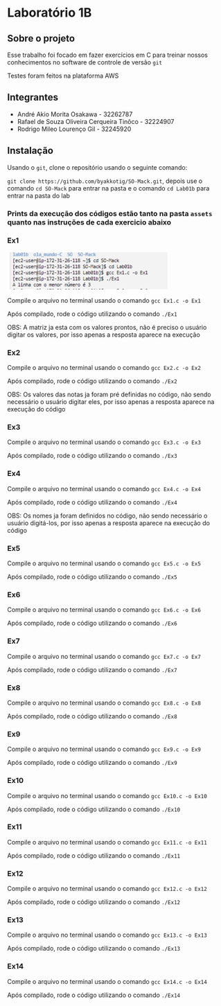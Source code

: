 # Laboratório 1B

## Sobre o projeto

Esse trabalho foi focado em fazer exercícios em C para treinar nossos conhecimentos no software de controle de versão `git`

Testes foram feitos na plataforma AWS

## Integrantes

- André Akio Morita Osakawa - 32262787
- Rafael de Souza Oliveira Cerqueira Tinôco - 32224907
- Rodrigo Mileo Lourenço Gil - 32245920

## Instalação

Usando o `git`, clone o repositório usando o seguinte comando:

`git clone https://github.com/byakkotig/SO-Mack.git`, depois use o comando `cd SO-Mack` para entrar na pasta e o comando `cd Lab01b` para entrar na pasta do lab

### Prints da execução dos códigos estão tanto na pasta `assets` quanto nas instruções de cada exercicio abaixo

### Ex1 

![alt](/Lab01b/assets/Ex1.png)

Compile o arquivo no terminal usando o comando `gcc Ex1.c -o Ex1`

Após compilado, rode o código utilizando o comando `./Ex1`

OBS: A matriz ja esta com os valores prontos, não é preciso o usuário digitar os valores, por isso apenas a resposta aparece na execução

### Ex2 

Compile o arquivo no terminal usando o comando `gcc Ex2.c -o Ex2`

Após compilado, rode o código utilizando o comando `./Ex2`

OBS: Os valores das notas ja foram pré definidas no código, não sendo necessário o usuário digitar eles, por isso apenas a resposta aparece na execução do código

### Ex3
 
Compile o arquivo no terminal usando o comando `gcc Ex3.c -o Ex3`

Após compilado, rode o código utilizando o comando `./Ex3`

### Ex4

Compile o arquivo no terminal usando o comando `gcc Ex4.c -o Ex4`

Após compilado, rode o código utilizando o comando `./Ex4`

OBS: Os nomes ja foram definidos no código, não sendo necessário o usuário digitá-los, por isso apenas a resposta aparece na execução do código

### Ex5

Compile o arquivo no terminal usando o comando `gcc Ex5.c -o Ex5`

Após compilado, rode o código utilizando o comando `./Ex5`

### Ex6

Compile o arquivo no terminal usando o comando `gcc Ex6.c -o Ex6`

Após compilado, rode o código utilizando o comando `./Ex6`

### Ex7

Compile o arquivo no terminal usando o comando `gcc Ex7.c -o Ex7`

Após compilado, rode o código utilizando o comando `./Ex7`

### Ex8

Compile o arquivo no terminal usando o comando `gcc Ex8.c -o Ex8`

Após compilado, rode o código utilizando o comando `./Ex8`

### Ex9

Compile o arquivo no terminal usando o comando `gcc Ex9.c -o Ex9`

Após compilado, rode o código utilizando o comando `./Ex9`

### Ex10

Compile o arquivo no terminal usando o comando `gcc Ex10.c -o Ex10`

Após compilado, rode o código utilizando o comando `./Ex10`

### Ex11

Compile o arquivo no terminal usando o comando `gcc Ex11.c -o Ex11`

Após compilado, rode o código utilizando o comando `./Ex11`

### Ex12

Compile o arquivo no terminal usando o comando `gcc Ex12.c -o Ex12`

Após compilado, rode o código utilizando o comando `./Ex12`

### Ex13

Compile o arquivo no terminal usando o comando `gcc Ex13.c -o Ex13`

Após compilado, rode o código utilizando o comando `./Ex13`

### Ex14

Compile o arquivo no terminal usando o comando `gcc Ex14.c -o Ex14`

Após compilado, rode o código utilizando o comando `./Ex14`